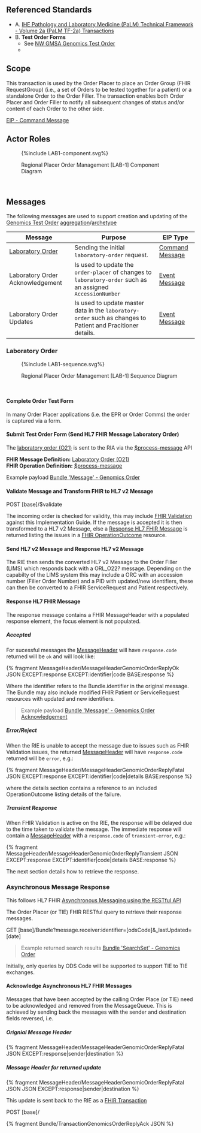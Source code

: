 ## Referenced Standards

- A. [IHE Pathology and Laboratory Medicine (PaLM) Technical Framework - Volume 2a (PaLM TF-2a) Transactions](https://www.ihe.net/uploadedFiles/Documents/PaLM/IHE_PaLM_TF_Vol2a.pdf)
- B. **Test Order Forms**
  - See [NW GMSA Genomics Test Order](Questionnaire-GenomicTestOrder.html) 
  - 
## Scope

This transaction is used by the Order Placer to place an Order Group (FHIR RequestGroup) (i.e., a set of Orders to be tested together for a patient) or a standalone Order to the Order Filler. The transaction enables both Order Placer and Order Filler to notify all subsequent changes of status and/or content of each Order to the other side.

[EIP - Command Message](https://www.enterpriseintegrationpatterns.com/patterns/messaging/CommandMessage.html)

## Actor Roles

<figure>
{%include LAB1-component.svg%}
<p id="fX.X.X.X-X" class="figureTitle">Regional Placer Order Management [LAB-1] Component Diagram</p>
</figure>
<br clear="all">

## Messages

The following messages are used to support creation and updating of the [Genomics Test Order](Questionnaire-GenomicTestOrder.html) [aggregation](https://martinfowler.com/bliki/AggregationAndComposition.html)/[archetype](https://en.wikipedia.org/wiki/Archetype_(information_science)) 

| Message                                                             | Purpose                                                                                                     | EIP Type                                                                                                |
|---------------------------------------------------------------------|-------------------------------------------------------------------------------------------------------------|---------------------------------------------------------------------------------------------------------|
| [Laboratory Order](#laboratory-order)               | Sending the initial `laboratory-order` request.                                                              | [Command Message](https://www.enterpriseintegrationpatterns.com/patterns/messaging/CommandMessage.html) |
| Laboratory Order Acknowledgement | Is used to update the `order-placer` of changes to `laboratory-order` such as an assigned `AccessionNumber` | [Event Message](https://www.enterpriseintegrationpatterns.com/patterns/messaging/EventMessage.html)     |                                                                                      |
| Laboratory Order Updates   | Is used to update master data in the `laboratory-order` such as changes to Patient and Pracitioner details. | [Event Message](https://www.enterpriseintegrationpatterns.com/patterns/messaging/EventMessage.html)     |

### Laboratory Order

<figure>
{%include LAB1-sequence.svg%}
<p id="fX.X.X.X-X" class="figureTitle">Regional Placer Order Management [LAB-1] Sequence Diagram</p>
</figure>
<br clear="all">

#### Complete Order Test Form

In many Order Placer applications (i.e. the EPR or Order Comms) the order is captured via a form.

#### Submit Test Order Form (Send HL7 FHIR Message Laboratory Order)

The  [laboratory order (O21)](MessageDefinition-laboratory-order.html) is sent to the RIA via the [$process-message](OperationDefinition-ProcessMessage.html) API

<div class="alert alert-info" role="alert">
<b>FHIR Message Definition:</b> <a href="MessageDefinition-laboratory-order.html" _target="_blank">Laboratory Order (O21)</a> 
</div>

<div class="alert alert-info" role="alert">
<b>FHIR Operation Definition:</b> <a href="OperationDefinition-ProcessMessage.html" _target="_blank">$process-message</a> 
</div>


Example payload [Bundle 'Message' - Genomics Order](Bundle-GenomicsOrderMessageAttachment.html) 

#### Validate Message and Transform FHIR to HL7 v2 Message 

<div class="alert alert-success" role="alert">
POST [base]/$validate
</div>

The incoming order is checked for validity, this may include [FHIR Validation](https://hl7.org/fhir/R4/validation.html) against this Implementation Guide. If the message is accepted it is then transformed to a HL7 v2 Message, else a [Response HL7 FHIR Message](#response-hl7-fhir-message) is returned listing the issues in a [FHIR OperationOutcome](StructureDefinition-OperationOutcome.html) resource.

#### Send HL7 v2 Message and Response HL7 v2 Message

The RIE then sends the converted HL7 v2 Message to the Order Filler (LIMS) which responds back with a ORL_O22? message. Depending on the capabilty of the LIMS system this may include a ORC with an accession number (Filler Order Number) and a PID with updated/new identifiers, these can then be converted to a FHIR ServiceRequest and Patient respectively. 

#### Response HL7 FHIR Message

The response message contains a FHIR MessageHeader with a populated response element, the focus element is not populated.

##### Accepted

For sucessful messages the [MessageHeader](StructureDefinition-MessageHeader.html) will have `response.code` returned will be `ok` and will look like:

{% fragment MessageHeader/MessageHeaderGenomicOrderReplyOk JSON EXCEPT:response EXCEPT:identifier|code BASE:response %}

Where the identifier refers to the Bundle.identifier in the original message. The Bundle may also include modified FHIR Patient or ServiceRequest resources with updated and new identifiers.

> Example payload [Bundle 'Message' - Genomics Order Acknowledgement](Bundle-GenomicsOrderMessageAcknowledgement.html)

##### Error/Reject

When the RIE is unable to accept the message due to issues such as FHIR Validation issues, the returned [MessageHeader](StructureDefinition-MessageHeader.html) will have `response.code` returned will be `error`, e.g.:

{% fragment MessageHeader/MessageHeaderGenomicOrderReplyFatal JSON EXCEPT:response EXCEPT:identifier|code|details BASE:response %}

where the details section contains a reference to an included OperationOutcome listing details of the failure.

##### Transient Response

When FHIR Validation is active on the RIE, the response will be delayed due to the time taken to validate the message. The immediate response will contain a [MessageHeader](StructureDefinition-MessageHeader.html) with a `response.code` of `transient-error`, e.g.: 

{% fragment MessageHeader/MessageHeaderGenomicOrderReplyTransient JSON EXCEPT:response EXCEPT:identifier|code|details BASE:response %}

The next section details how to retrieve the response.

### Asynchronous Message Response

This follows HL7 FHIR [Asynchronous Messaging using the RESTful API](https://hl7.org/fhir/R4/messaging.html#rest)

The Order Placer (or TIE) FHIR RESTful query to retrieve their response messages.

<div class="alert alert-success" role="alert">
GET [base]/Bundle?message.receiver:identifier=[odsCode]&_lastUpdated=[date]
</div>

> Example returned search results [Bundle 'SearchSet' - Genomics Order](Bundle-GenomicsOrderSearchSet.html)

Initially, only queries by ODS Code will be supported to support TIE to TIE exchanges.

#### Acknowledge Asynchronous HL7 FHIR Messages

Messages that have been accepted by the calling Order Place (or TIE) need to be acknowledged and removed from the MessageQueue. This is achieved by sending back the messages with the sender and destination fields reversed, i.e.

##### Orignial Message Header

{% fragment MessageHeader/MessageHeaderGenomicOrderReplyFatal JSON EXCEPT:response|sender|destination %}

##### Message Header for returned update

{% fragment MessageHeader/MessageHeaderGenomicOrderReplyFatal JSON JSON EXCEPT:response|sender|destination %}

This update is sent back to the RIE as a [FHIR Transaction](https://hl7.org/fhir/R4/http.html#transaction)

<div class="alert alert-success" role="alert">
POST [base]/
</div>

{% fragment Bundle/TransactionGenomicsOrderReplyAck JSON %}
